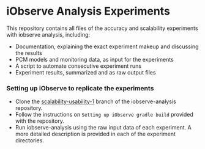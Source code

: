 # iObserve Analysis Experiments
This repository contains all files of the accuracy and scalability experiments with iobserve analysis, including:
 - Documentation, explaining the exact experiment makeup and discussing the results
 - PCM models and monitoring data, as input for the experiments
 - A script to automate consecutive experiment runs
 - Experiment results, summarized and as raw output files

### Setting up iObserve to replicate the experiments
 - Clone the [scalability-usability-1](https://github.com/research-iobserve/iobserve-analysis/tree/scalability-usability-1) branch of the iobserve-analysis repository.
 - Follow the instructions on `Setting up iObserve gradle build` provided with the repository.
 - Run iobserve-analysis using the raw input data of each experiment. 
 A more detailed description is provided in each of the experiment directories.